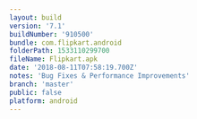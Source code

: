 ```yaml
---
layout: build
version: '7.1'
buildNumber: '910500'
bundle: com.flipkart.android
folderPath: 1533110299700
fileName: Flipkart.apk
date: '2018-08-11T07:58:19.700Z'
notes: 'Bug Fixes & Performance Improvements'
branch: 'master'
public: false
platform: android
---
```

